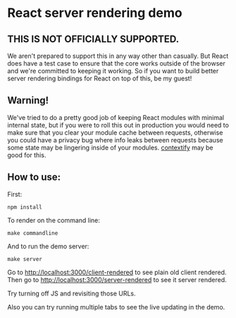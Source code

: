 # React server rendering demo

## THIS IS NOT OFFICIALLY SUPPORTED.

We aren't prepared to support this in any way other than casually. But React
does have a test case to ensure that the core works outside of the browser
and we're committed to keeping it working. So if you want to build better
server rendering bindings for React on top of this, be my guest!

## Warning!

We've tried to do a pretty good job of keeping React modules with minimal
internal state, but if you were to roll this out in production you would
need to make sure that you clear your module cache between requests,
otherwise you could have a privacy bug where info leaks between requests
because some state may be lingering inside of your modules.
[contextify](https://github.com/brianmcd/contextify) may be good for this.

## How to use:

First:

`npm install`

To render on the command line:

`make commandline`

And to run the demo server:

`make server`

Go to [http://localhost:3000/client-rendered](http://localhost:3000/client-rendered) to see plain old client rendered.
Then go to [http://localhost:3000/server-rendered](http://localhost:3000/server-rendered) to see it server rendered.

Try turning off JS and revisiting those URLs.

Also you can try running multiple tabs to see the live updating in the demo.
